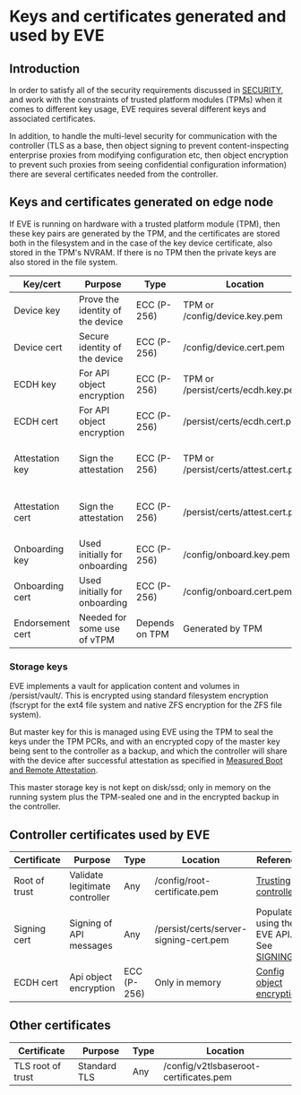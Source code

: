 # Keys and certificates generated and used by EVE

## Introduction

In order to satisfy all of the security requirements discussed in [SECURITY](SECURITY.md), and work with the constraints of trusted platform modules (TPMs) when it comes to different key usage, EVE requires several different keys and associated certificates.

In addition, to handle the multi-level security for communication with the controller (TLS as a base, then object signing to prevent content-inspecting enterprise proxies from modifying configuration etc, then object encryption to prevent such proxies from seeing confidential configuration information) there are several certificates needed from the controller.

## Keys and certificates generated on edge node

If EVE is running on hardware with a trusted platform module (TPM), then these key pairs are generated by the TPM, and the certificates are stored both in the filesystem and in the case of the key device certificate, also stored in the TPM's NVRAM. If there is no TPM then the private keys are also stored in the file system.

| Key/cert | Purpose | Type | Location | Reference |
|----------|---------|------|----------|-----------|
| Device key   | Prove the identity of the device |  ECC (P-256) | TPM or /config/device.key.pem | [Identity of EVE](SECURITY.md#identity-of-eves-instance) |
| Device cert  | Secure identity of the device | ECC (P-256) | /config/device.cert.pem | [Identity of EVE](SECURITY.md#identity-of-eves-instance) |
| ECDH key | For API object encryption | ECC (P-256) | TPM or /persist/certs/ecdh.key.pem | [Config object encryption](OBJECT-LEVEL-ENCRYPTION.md) |
| ECDH cert | For API object encryption | ECC (P-256) | /persist/certs/ecdh.cert.pem | [Config object encryption](OBJECT-LEVEL-ENCRYPTION.md) |
| Attestation key | Sign the attestation | ECC (P-256) | TPM or /persist/certs/attest.cert.pem | [Measured Boot and Remote Attestation](https://wiki.lfedge.org/display/EVE/Measured+Boot+and+Remote+Attestation) |
| Attestation cert | Sign the attestation | ECC (P-256) | /persist/certs/attest.cert.pem | [Measured Boot and Remote Attestation](https://wiki.lfedge.org/display/EVE/Measured+Boot+and+Remote+Attestation) |
| Onboarding key | Used initially for onboarding | ECC (P-256) | /config/onboard.key.pem | [Registration](REGISTRATION.md) |
| Onboarding cert | Used initially for onboarding | ECC (P-256) | /config/onboard.cert.pem |  [Registration](REGISTRATION.md) |
| Endorsement cert | Needed for some use of vTPM | Depends on TPM | Generated by TPM | [Identity of EVE](SECURITY.md#identity-of-eves-instance) |

### Storage keys

EVE implements a vault for application content and volumes in /persist/vault/. This is encrypted using standard filesystem encryption (fscrypt for the ext4 file system and native ZFS encryption for the ZFS file system).

But master key for this is managed using EVE using the TPM to seal the keys under the TPM PCRs, and with an encrypted copy of the master key being sent to the controller as a backup, and which the controller will share with the device after successful attestation as specified in [Measured Boot and Remote Attestation](https://wiki.lfedge.org/display/EVE/Measured+Boot+and+Remote+Attestation).

This master storage key is not kept on disk/ssd; only in memory on the running system plus the TPM-sealed one and in the encrypted backup in the controller.

## Controller certificates used by EVE

| Certificate | Purpose | Type | Location | Reference |
|-------------|---------|------|----------|-----------|
| Root of trust | Validate legitimate controller | Any | /config/root-certificate.pem | [Trusting controller](SECURITY.md#eve-trusting-its-controller) |
| Signing cert | Signing of API messages | Any | /persist/certs/server-signing-cert.pem | Populated using the EVE API. See [SIGNING](../api/OBJECT-SIGNING.md) |
| ECDH cert | Api object encryption | ECC (P-256) | Only in memory | [Config object encryption](OBJECT-LEVEL-ENCRYPTION.md) |

## Other certificates

| Certificate | Purpose | Type | Location |
|-------------|---------|------|----------|
| TLS root of trust | Standard TLS | Any | /config/v2tlsbaseroot-certificates.pem |
